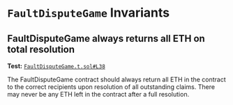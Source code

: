 # `FaultDisputeGame` Invariants

## FaultDisputeGame always returns all ETH on total resolution
**Test:** [`FaultDisputeGame.t.sol#L38`](../test/invariants/FaultDisputeGame.t.sol#L38)

The FaultDisputeGame contract should always return all ETH in the contract to the correct recipients upon resolution of all outstanding claims. There may never be any ETH left in the contract after a full resolution. 